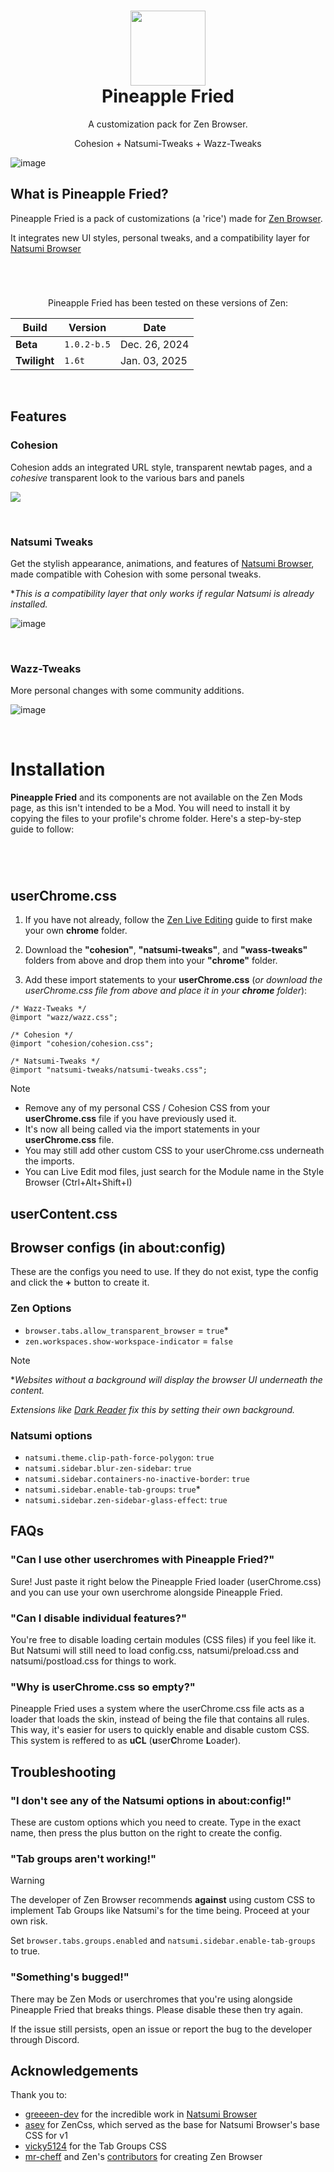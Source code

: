 <h1 align="center">
  <img width="120" height="120" src="https://github.com/user-attachments/assets/9af639b2-c553-43c8-ba07-d6c0f7f4fefa">
  <br>
  Pineapple Fried
</h1>


<p align="center">A customization pack for Zen Browser.</p>

<p align="center">Cohesion + Natsumi-Tweaks + Wazz-Tweaks</p>

![image](https://github.com/user-attachments/assets/52696e11-2e1c-4eb7-bae5-167ff04642ae)

## What is Pineapple Fried?
Pineapple Fried is a pack of customizations (a 'rice') made for [Zen Browser](https://zen-browser.app).

It integrates new UI styles, personal tweaks, and a compatibility layer for [Natsumi Browser](https://github.com/greeeen-dev/natsumi-browser/tree/main)

#

<br>

<div align="center">

Pineapple Fried has been tested on these versions of Zen:

| Build | Version | Date |
| ------ | ------ | ------|
| **Beta** | `1.0.2-b.5` | Dec. 26, 2024 |
| **Twilight** | `1.6t` | Jan. 03, 2025 |

</div>

<br>

## Features
### Cohesion
Cohesion adds an integrated URL style, transparent newtab pages, and a *cohesive* transparent look to the various bars and panels

[![](https://github.com/user-attachments/assets/e19e1a3d-c3ea-42a1-a655-4b9353463ca5)](https://github.com/user-attachments/assets/e19e1a3d-c3ea-42a1-a655-4b9353463ca5)

<br>

### Natsumi Tweaks
Get the stylish appearance, animations, and features of [Natsumi Browser](https://github.com/greeeen-dev/natsumi-browser/tree/main), made compatible with Cohesion with some personal tweaks. 

**This is a compatibility layer that only works if regular Natsumi is already installed.*

![image](https://github.com/user-attachments/assets/dad73ffd-36c0-4fe5-ad86-db207d900bf5)

<br>

### Wazz-Tweaks
More personal changes with some community additions.

![image](https://github.com/user-attachments/assets/65e6e6f7-da21-489a-a8c6-aa97572420e2)

<br>


# Installation
**Pineapple Fried** and its components are not available on the Zen Mods page, as this isn't intended to be a Mod. You will need to
install it by copying the files to your profile's chrome folder. Here's a step-by-step guide to follow:


#

<br>

## userChrome.css

1. If you have not already, follow the [Zen Live Editing](https://docs.zen-browser.app/guides/live-editing) guide to first make your own **chrome** folder.

2. Download the **"cohesion"**, **"natsumi-tweaks"**, and **"wass-tweaks"** folders from above and drop them into your **"chrome"** folder. 

3. Add these import statements to your **userChrome.css** (*or download the userChrome.css file from above and place it in your **chrome** folder*):
```
/* Wazz-Tweaks */
@import "wazz/wazz.css";

/* Cohesion */
@import "cohesion/cohesion.css";

/* Natsumi-Tweaks */
@import "natsumi-tweaks/natsumi-tweaks.css";
```
> [!Note]
> - Remove any of my personal CSS / Cohesion CSS from your **userChrome.css** file if you have previously used it.
> - It's now all being called via the import statements in your **userChrome.css** file.
> - You may still add other custom CSS to your userChrome.css underneath the imports.
> - You can Live Edit mod files, just search for the Module name in the Style Browser (Ctrl+Alt+Shift+I)

## userContent.css




## Browser configs (in about:config)
These are the configs you need to use. If they do not exist, type the config and click the **+** button to create it.

### Zen Options
- `browser.tabs.allow_transparent_browser` = `true`*
- `zen.workspaces.show-workspace-indicator` = `false`
  
>[!Note]
>**Websites without a background will display the browser UI underneath the content.*
>
>*Extensions like [Dark Reader](https://addons.mozilla.org/en-US/firefox/addon/darkreader/?utm_source=addons.mozilla.org&utm_medium=referral&utm_content=search) fix this by setting their own background.*

### Natsumi options
- `natsumi.theme.clip-path-force-polygon`: `true`
- `natsumi.sidebar.blur-zen-sidebar`: `true`
- `natsumi.sidebar.containers-no-inactive-border`: `true`
- `natsumi.sidebar.enable-tab-groups`: `true`*
- `natsumi.sidebar.zen-sidebar-glass-effect`: `true`



## FAQs
### "Can I use other userchromes with Pineapple Fried?"
Sure! Just paste it right below the Pineapple Fried loader (userChrome.css) and you can use your own
userchrome alongside Pineapple Fried.

### "Can I disable individual features?"
You're free to disable loading certain modules (CSS files) if you feel like it. But Natsumi will still need
to load config.css, natsumi/preload.css and natsumi/postload.css for things to work.

### "Why is userChrome.css so empty?"
Pineapple Fried uses a system where the userChrome.css file acts as a loader that loads the skin,
instead of being the file that contains all rules. This way, it's easier for users to quickly enable and
disable custom CSS. This system is reffered to as **uCL** (**u**ser**C**hrome **L**oader).

## Troubleshooting
### "I don't see any of the Natsumi options in about:config!"
These are custom options which you need to create. Type in the exact name, then press the plus button on
the right to create the config.

### "Tab groups aren't working!"
> [!WARNING]
> The developer of Zen Browser recommends **against** using custom CSS to implement Tab Groups like
> Natsumi's for the time being. Proceed at your own risk.

Set `browser.tabs.groups.enabled` and `natsumi.sidebar.enable-tab-groups` to true.

### "Something's bugged!"
There may be Zen Mods or userchromes that you're using alongside Pineapple Fried that breaks things.
Please disable these then try again.

If the issue still persists, open an issue or report the bug to the developer through Discord.

## Acknowledgements
Thank you to:
- [greeeen-dev](https://github.com/greeeen-dev) for the incredible work in [Natsumi Browser](https://github.com/greeeen-dev/natsumi-browser/tree/main)
- [asev](https://github.com/lunar-os) for ZenCss, which served as the base for Natsumi Browser's base
  CSS for v1
- [vicky5124](https://github.com/vicky5124) for the Tab Groups CSS
- [mr-cheff](https://github.com/mr-cheff) and Zen's
  [contributors](https://github.com/zen-browser/desktop/graphs/contributors) for creating Zen Browser
